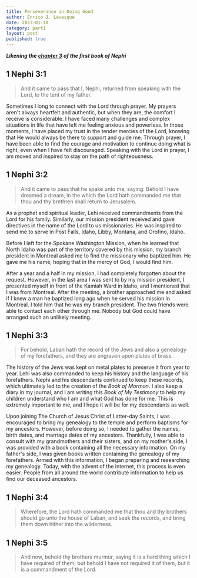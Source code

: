 ```yaml
---
title: Perseverance in Doing Good
author: Enrico J. Lévesque
date: 2023-01-10
category: part1
layout: post
published: true
---
```


***Likening the [chapter 3](https://www.churchofjesuschrist.org/study/scriptures/bofm/1-ne/3?lang=eng) of the first book of Nephi***

## 1 Nephi 3:1

> And it came to pass that I, Nephi, returned from speaking with the Lord, to the tent of my father.

Sometimes I long to connect with the Lord through prayer. My prayers aren't always heartfelt and authentic, but when they are, the comfort I receive is considerable. I have faced many challenges and complex situations in life that have left me feeling anxious and powerless. In those moments, I have placed my trust in the tender mercies of the Lord, knowing that He would always be there to support and guide me. Through prayer, I have been able to find the courage and motivation to continue doing what is right, even when I have felt discouraged. Speaking with the Lord in prayer, I am moved and inspired to stay on the path of righteousness.

## 1 Nephi 3:2

> And it came to pass that he spake unto me, saying: Behold I have dreamed a dream, in the which the Lord hath commanded me that thou and thy brethren shall return to Jerusalem.

As a prophet and spiritual leader, Lehi received commandments from the Lord for his family. Similarly, our mission president received and gave directives in the name of the Lord to us missionaries. He was inspired to send me to serve in Post Falls, Idaho, Libby, Montana, and Orofino, Idaho.

Before I left for the Spokane Washington Mission, when he learned that North Idaho was part of the territory covered by this mission, my branch president in Montreal asked me to find the missionary who baptized him. He gave me his name, hoping that in the mercy of God, I would find him.

After a year and a half in my mission, I had completely forgotten about the request. However, in the last area I was sent to by my mission president, I presented myself in front of the Kamiah Ward in Idaho, and I mentioned that I was from Montreal. After the meeting, a brother approached me and asked if I knew a man he baptized long ago when he served his mission in Montreal. I told him that he was my branch president. The two friends were able to contact each other through me. Nobody but God could have arranged such an unlikely meeting.

## 1 Nephi 3:3

> For behold, Laban hath the record of the Jews and also a genealogy of my forefathers, and they are engraven upon plates of brass.


The history of the Jews was kept on metal plates to preserve it from year to year. Lehi was also commanded to keep his history and the language of his forefathers. Nephi and his descendants continued to keep these records, which ultimately led to the creation of the *Book of Mormon*. I also keep a diary in my journal, and I am writing this *Book of My Testimony* to help my children understand who I am and what God has done for me. This is extremely important to me, and I hope it will be for my descendants as well.

Upon joining The Church of Jesus Christ of Latter-day Saints, I was encouraged to bring my genealogy to the temple and perform baptisms for my ancestors. However, before doing so, I needed to gather the names, birth dates, and marriage dates of my ancestors. Thankfully, I was able to consult with my grandmothers and their sisters, and on my mother's side, I was provided with a book containing all the necessary information. On my father's side, I was given books written containing the genealogy of my forefathers. Armed with this information, I began preparing and researching my genealogy. Today, with the advent of the internet, this process is even easier. People from all around the world contribute information to help us find our deceased ancestors.

## 1 Nephi 3:4

> Wherefore, the Lord hath commanded me that thou and thy brothers should go unto the house of Laban, and seek the records, and bring them down hither into the wilderness.

## 1 Nephi 3:5

> And now, behold thy brothers murmur, saying it is a hard thing which I have required of them; but behold I have not required it of them, but it is a commandment of the Lord.

<!--When we received from him the directive to arrange our agenda to spend more time teaching in the evening, because it meant to change a few habits we had, missionaries and members, it was hard to accept. Some of us were tempted to complain about it.-->
